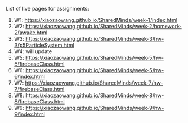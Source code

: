 List of live pages for assignments:

1. W1: https://xiaozaowang.github.io/SharedMinds/week-1/index.html
2. W2: https://xiaozaowang.github.io/SharedMinds/week-2/homework-2/awake.html
3. W3: https://xiaozaowang.github.io/SharedMinds/week-3/hw-3/p5ParticleSystem.html
4. W4: will update
5. W5: https://xiaozaowang.github.io/SharedMinds/week-5/hw-5/firebaseClass.html
6. W6: https://xiaozaowang.github.io/SharedMinds/week-5/hw-6/index.html
7. W7: https://xiaozaowang.github.io/SharedMinds/week-7/hw-7/firebaseClass.html
8. W8: https://xiaozaowang.github.io/SharedMinds/week-8/hw-8/firebaseClass.html
9. W9: https://xiaozaowang.github.io/SharedMinds/week-9/hw-9/index.html

